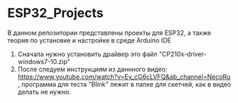 # ESP32_Projects
В данном репозитории представлены проекты для ESP32, а также теория по установке и настройке в среде Arduino IDE
1. Сначала нужно установить драйвер это файл "CP210x-driver-windows7-10.zip"
2. После следуем инструкциям из даннного видео: https://www.youtube.com/watch?v=Ey_cG6cLVFQ&ab_channel=NecoRu , программа для теста "Blink" лежит в папке для скетчей, как в видео делать не нужно.
